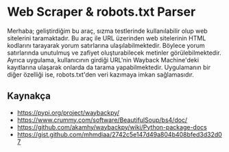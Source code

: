 # Web Scraper & robots.txt Parser

Merhaba; geliştirdiğim bu araç, sızma testlerinde kullanılabilir olup web sitelerini taramaktadır. 
Bu araç ile URL üzerinden web sitelerinin HTML kodlarını tarayarak yorum satırlarına ulaşılabilmektedir. Böylece yorum satırlarında unutulmuş ve zafiyet oluşturabilecek metinler görülebilmektedir. Ayrıca uygulama, kullanıcının girdiği URL'nin Wayback Machine'deki kayıtlarına ulaşarak onlarda da tarama yapabilmektedir.
Uygulamanın bir diğer özelliği ise, robots.txt'den veri kazımaya imkan sağlamasıdır.


## Kaynakça

- https://pypi.org/project/waybackpy/
- https://www.crummy.com/software/BeautifulSoup/bs4/doc/
- https://github.com/akamhy/waybackpy/wiki/Python-package-docs 
- https://gist.github.com/mhmdiaa/2742c5e147d49a804b408bfed3d32d07 
